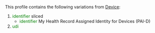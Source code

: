 This profile contains the following variations from [Device](http://hl7.org/fhir/STU3/Device):

1. <span style='color:green'> identifier </span>  sliced
   * <span style='color:green'> identifier </span> My Health Record Assigned Identity for Devices (PAI-D)
1. <span style='color:green'> udi </span> 